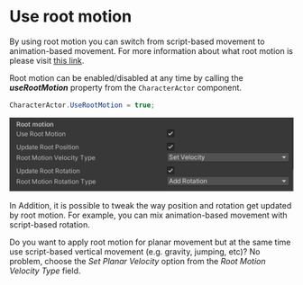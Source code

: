 # Use root motion

By using root motion you can switch from script-based movement to animation-based movement. For more information about what root motion is please visit [this link](https://docs.unrealengine.com/en-US/AnimatingObjects/SkeletalMeshAnimation/RootMotion/index.html).

Root motion can be enabled/disabled at any time by calling the _**useRootMotion**_ property from the `CharacterActor` component.

```csharp
CharacterActor.UseRootMotion = true;
```

![](<../../.gitbook/assets/image (1) (1).png>)

In Addition, it is possible to tweak the way position and rotation get updated by root motion. For example, you can mix animation-based movement with script-based rotation.

Do you want to apply root motion for planar movement but at the same time use script-based vertical movement (e.g. gravity, jumping, etc)? No problem, choose the _Set Planar Velocity_ option from the _Root Motion Velocity Type_ field.



